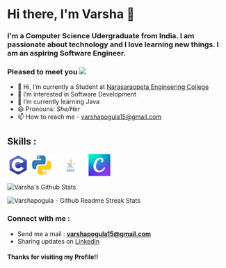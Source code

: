 # Hi there, I'm Varsha 👋

### I'm a Computer Science Udergraduate from India. I am passionate about technology and I love learning new things. I am an aspiring Software Engineer.

### Pleased to meet you <img src="https://camo.githubusercontent.com/7bf64c0124cdd39d5abc7bc192debd43dd4aae6c/68747470733a2f2f656d6f6a69732e736c61636b6d6f6a69732e636f6d2f656d6f6a69732f696d616765732f313533313834393433302f343234362f626c6f622d73756e676c61737365732e6769663f31353331383439343330" width="29px">

-  👋 Hi, I’m currently a Student at [Narasaraopeta Engineering College](https://www.nrtec.in/)
- 👀 I’m interested in Software Development
- 🌱 I’m currently learning Java
- 😄 Pronouns: *She/Her*
- 📫 How to reach me  - varshapogula15@gmail.com

## Skills : 
<code><img height="50"  src="https://github.com/Greeshmapogula/Greeshmapogula/blob/master/Images/C%20programming.png"></code>
<code><img height="50"  src="https://github.com/Greeshmapogula/Greeshmapogula/blob/master/Images/python%20logo.png"></code>
<code><img height="50"  src="https://github.com/Greeshmapogula/Greeshmapogula/blob/master/Images/java.png"></code>
<code><img height="50"  src="https://github.com/Greeshmapogula/Greeshmapogula/blob/master/Images/Canva%20logo.jfif"></code>

![Varsha's Github Stats](https://github-readme-stats.vercel.app/api?username=Varshapogula&show_icons=true&theme=radical)

<p>
  <img src="http://github-readme-streak-stats.herokuapp.com?user=Varshapogula&theme=dark&hide_border=true" alt="Varshapogula - Github Readme Streak Stats" />
</p>

### Connect with me : 
- Send me a mail : **varshapogula15@gmail.com**
- Sharing updates on <a href="https://www.linkedin.com/in/varsha-pogula-57132a241/">LinkedIn</a>

#### Thanks for  visiting my Profile!!

<!---
Varshapogula/Varshapogula is a ✨ special ✨ repository because its `README.md` (this file) appears on your GitHub profile.
You can click the Preview link to take a look at your changes.
--->
